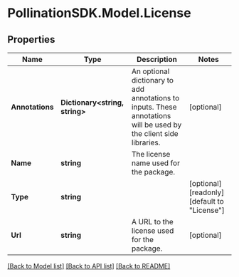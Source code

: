 
# PollinationSDK.Model.License

## Properties

Name | Type | Description | Notes
------------ | ------------- | ------------- | -------------
**Annotations** | **Dictionary&lt;string, string&gt;** | An optional dictionary to add annotations to inputs. These annotations will be used by the client side libraries. | [optional] 
**Name** | **string** | The license name used for the package. | 
**Type** | **string** |  | [optional] [readonly] [default to "License"]
**Url** | **string** | A URL to the license used for the package. | [optional] 

[[Back to Model list]](../README.md#documentation-for-models)
[[Back to API list]](../README.md#documentation-for-api-endpoints)
[[Back to README]](../README.md)

